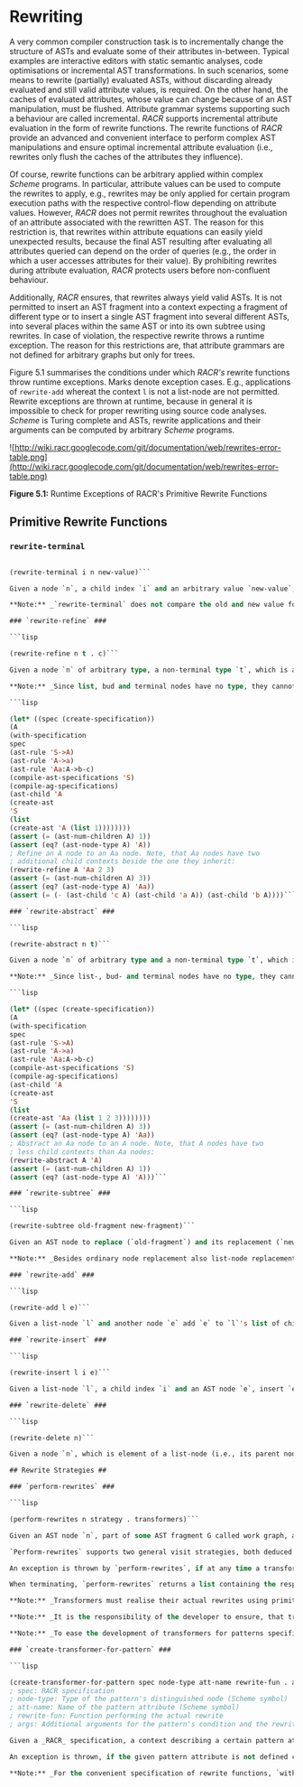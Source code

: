 # Rewriting #

A very common compiler construction task is to incrementally change the structure of ASTs and evaluate some of their attributes in-between. Typical examples are interactive editors with static semantic analyses, code optimisations or incremental AST transformations. In such scenarios, some means to rewrite (partially) evaluated ASTs, without discarding already evaluated and still valid attribute values, is required. On the other hand, the caches of evaluated attributes, whose value can change because of an AST manipulation, must be flushed. Attribute grammar systems supporting such a behaviour are called incremental. _RACR_ supports incremental attribute evaluation in the form of rewrite functions. The rewrite functions of _RACR_ provide an advanced and convenient interface to perform complex AST manipulations and ensure optimal incremental attribute evaluation (i.e., rewrites only flush the caches of the attributes they influence).

Of course, rewrite functions can be arbitrary applied within complex _Scheme_ programs. In particular, attribute values can be used to compute the rewrites to apply, e.g., rewrites may be only applied for certain program execution paths with the respective control-flow depending on attribute values. However, _RACR_ does not permit rewrites throughout the evaluation of an attribute associated with the rewritten AST. The reason for this restriction is, that rewrites within attribute equations can easily yield unexpected results, because the final AST resulting after evaluating all attributes queried can depend on the order of queries (e.g., the order in which a user accesses attributes for their value). By prohibiting rewrites during attribute evaluation, _RACR_ protects users before non-confluent behaviour.

Additionally, _RACR_ ensures, that rewrites always yield valid ASTs. It is not permitted to insert an AST fragment into a context expecting a fragment of different type or to insert a single AST fragment into several different ASTs, into several places within the same AST or into its own subtree using rewrites. In case of violation, the respective rewrite throws a runtime exception. The reason for this restrictions are, that attribute grammars are not defined for arbitrary graphs but only for trees.

Figure 5.1 summarises the conditions under which _RACR's_ rewrite functions throw runtime exceptions. Marks denote exception cases. E.g., applications of `rewrite-add` whereat the context `l` is not a list-node are not permitted. Rewrite exceptions are thrown at runtime, because in general it is impossible to check for proper rewriting using source code analyses. _Scheme_ is Turing complete and ASTs, rewrite applications and their arguments can be computed by arbitrary _Scheme_ programs.

<a href='Hidden comment: picture(0.8,rewrites-error-table.pdf)'></a>
![http://wiki.racr.googlecode.com/git/documentation/web/rewrites-error-table.png](http://wiki.racr.googlecode.com/git/documentation/web/rewrites-error-table.png)

**Figure 5.1:** Runtime Exceptions of RACR's Primitive Rewrite Functions

## Primitive Rewrite Functions ##

### `rewrite-terminal` ###

```lisp

(rewrite-terminal i n new-value)```

Given a node `n`, a child index `i` and an arbitrary value `new-value`, change the value of `n`'s `i`'th child, which must be a terminal, to `new-value`. Thereby, the caches of any influenced attributes are flushed and dependencies are maintained. An exception is thrown, if `n` has no `i`'th child, `n`'s `i`'th child is no terminal or any attributes of the AST `n` is part of are in evaluation. If rewriting succeeds, the old/rewritten value of the terminal is returned.

**Note:** _`rewrite-terminal` does not compare the old and new value for equivalence. If they are equal, the rewrite is still performed such that the caches of depending attributes are flushed. Developers are responsible to avoid such unnecessary rewrites._

### `rewrite-refine` ###

```lisp

(rewrite-refine n t . c)```

Given a node `n` of arbitrary type, a non-terminal type `t`, which is a subtype of `n`'s current type, and arbitrary many non-terminal nodes and terminal values `c`, rewrite the type of `n` to `t` and add `c` as children for the additional contexts `t` introduces compared to `n`'s current type. Thereby, the caches of any influenced attributes are flushed and dependencies are maintained. An exception is thrown, if `t` is no subtype of `n`, not enough or to much additional context children are given, any of the additional context children does not fit, any attributes of the AST `n` is part of or of any of the ASTs spaned by the additional children are in evaluation, any of the additional children already is part of another AST or `n` is within the AST of any of the additional children.

**Note:** _Since list, bud and terminal nodes have no type, they cannot be refined._

```lisp

(let* ((spec (create-specification))
(A
(with-specification
spec
(ast-rule 'S->A)
(ast-rule 'A->a)
(ast-rule 'Aa:A->b-c)
(compile-ast-specifications 'S)
(compile-ag-specifications)
(ast-child 'A
(create-ast
'S
(list
(create-ast 'A (list 1))))))))
(assert (= (ast-num-children A) 1))
(assert (eq? (ast-node-type A) 'A))
; Refine an A node to an Aa node. Note, that Aa nodes have two
; additional child contexts beside the one they inherit:
(rewrite-refine A 'Aa 2 3)
(assert (= (ast-num-children A) 3))
(assert (eq? (ast-node-type A) 'Aa))
(assert (= (- (ast-child 'c A) (ast-child 'a A)) (ast-child 'b A))))```

### `rewrite-abstract` ###

```lisp

(rewrite-abstract n t)```

Given a node `n` of arbitrary type and a non-terminal type `t`, which is a supertype of `n`'s current type, rewrite the type of `n` to `t`. Superfluous children of `n` representing child contexts not known anymore by `n`'s new type `t` are deleted. Further, the caches of all influenced attributes are flushed and dependencies are maintained. An exception is thrown, if `t` is not a supertype of `n`'s current type, `t` does not fit w.r.t. the context in which `n` is or any attributes of the AST `n` is part of are in evaluation. If rewriting succeeds, a list containing the deleted superfluous children in their original order is returned.

**Note:** _Since list-, bud- and terminal nodes have no type, they cannot be abstracted._

```lisp

(let* ((spec (create-specification))
(A
(with-specification
spec
(ast-rule 'S->A)
(ast-rule 'A->a)
(ast-rule 'Aa:A->b-c)
(compile-ast-specifications 'S)
(compile-ag-specifications)
(ast-child 'A
(create-ast
'S
(list
(create-ast 'Aa (list 1 2 3))))))))
(assert (= (ast-num-children A) 3))
(assert (eq? (ast-node-type A) 'Aa))
; Abstract an Aa node to an A node. Note, that A nodes have two
; less child contexts than Aa nodes:
(rewrite-abstract A 'A)
(assert (= (ast-num-children A) 1))
(assert (eq? (ast-node-type A) 'A)))```

### `rewrite-subtree` ###

```lisp

(rewrite-subtree old-fragment new-fragment)```

Given an AST node to replace (`old-fragment`) and its replacement (`new-fragment`) replace `old-fragment` by `new-fragment`. Thereby, the caches of any influenced attributes are flushed and dependencies are maintained. An exception is thrown, if  `new-fragment` does not fit, `old-fragment` is not part of an AST (i.e., has no parent node), any attributes of either fragment are in evaluation, `new-fragment` already is part of another AST or `old-fragment` is within the AST spaned by `new-fragment`. If rewriting succeeds, the removed `old-fragment` is returned.

**Note:** _Besides ordinary node replacement also list-node replacement is supported. In case of a list-node replacement_ `rewrite-subtree` _checks, that the elements of the replacement list `new-fragment` fit w.r.t. their new context._

### `rewrite-add` ###

```lisp

(rewrite-add l e)```

Given a list-node `l` and another node `e` add `e` to `l`'s list of children (i.e., `e` becomes an element of `l`). Thereby, the caches of any influenced attributes are flushed and dependencies are maintained. An exception is thrown, if `l` is not a list-node, `e` does not fit w.r.t. `l`'s context, any attributes of either `l` or `e` are in evaluation, `e` already is part of another AST or `l` is within the AST spaned by `e`.

### `rewrite-insert` ###

```lisp

(rewrite-insert l i e)```

Given a list-node `l`, a child index `i` and an AST node `e`, insert `e` as `i`'th element into `l`. Thereby, the caches of any influenced attributes are flushed and dependencies are maintained. An exception is thrown, if `l` is no list-node, `e` does not fit w.r.t. `l`'s context, `l` has not enough elements, such that no `i`'th position exists, any attributes of either `l` or `e` are in evaluation, `e` already is part of another AST or `l` is within the AST spaned by `e`.

### `rewrite-delete` ###

```lisp

(rewrite-delete n)```

Given a node `n`, which is element of a list-node (i.e., its parent node is a list-node), delete it within the list. Thereby, the caches of any influenced attributes are flushed and dependencies are maintained. An exception is thrown, if `n` is no list-node element or any attributes of the AST it is part of are in evaluation. If rewriting succeeds, the deleted list element `n` is returned.

## Rewrite Strategies ##

### `perform-rewrites` ###

```lisp

(perform-rewrites n strategy . transformers)```

Given an AST node `n`, part of some AST fragment G called work graph, a strategy for traversing G and a set of transformers, apply the transformers on the nodes of G visited by the given strategy until no further transformations are possible (i.e., a normal form is established). Each transformer is a function with a single parameter which is the node currently visited by the strategy. The visit strategy applies the transformers one by one on the currently visited node until either, one matches (i.e., performs a rewrite) or all fail. Thereby, each transformer decides, if it performs any rewrite for the currently visited node. If it does, it performs the rewrite and returns a truth value equal to `#t`, otherwise `#f`. If all transformers failed (i.e., non performed any rewrite), the visit strategy selects the next node of G to visit. If there are no further nodes to visit (i.e., all nodes to visit have been visited and no transformer performed any rewrite) `perform-rewrites` terminates. If any transformer performed a rewrite, the visit strategy starts from scratch, i.e., the AST fragment resulting after the just performed rewrite becomes the new work graph G' and the visit strategy is initialised to the state it would have if `perform-rewrites` has just been applied on G' with the given transformers.

`Perform-rewrites` supports two general visit strategies, both deduced from term rewriting: (1) outermost (leftmost redex) and (2) innermost (rightmost redex) rewriting. In terms of ASTs, outermost rewriting prefers to rewrite the node closest to the root (top-down rewriting), whereas innermost rewriting only rewrites nodes when there does not exist any applicable rewrite within their subtree (bottom-up rewriting). In case several topmost or bottommost rewritable nodes exist, the leftmost is preferred in both approaches. The strategies can be selected by using `'top-down` and `'bottom-up` respectively as strategy argument.

An exception is thrown by `perform-rewrites`, if at any time a transformer performs a rewrite that inserts the work graph G into another AST. Exceptions are also thrown, if the given transformers are not functions of arity one or do not accept an AST node as argument.

When terminating, `perform-rewrites` returns a list containing the respective result returned by each applied transformer in the order of their application (thus, the length of the list is the total number of executed transformers).

**Note:** _Transformers must realise their actual rewrites using primitive rewrite functions; They are responsible to ensure all constraints of applied primitive rewrite functions are satisfied since the rewrite functions throw exceptions as usual in case of any violation._

**Note:** _It is the responsibility of the developer to ensure, that transformers are properly implemented, i.e., they return `#f` if, and only if, they perform no rewrite and if they perform a rewrite the rewrite does not cause any exception. In particular, `perform-rewrites` has no control about performed rewrites for which reason it is possible to implement a transformer violating the intension of a rewrite strategy, e.g., a transformer traversing the AST on its own and thereby rewriting arbitrary parts._

**Note:** _To ease the development of transformers for patterns specified using `specify-pattern`, the `create-transformer-for-pattern` function can be used. It provides convenient means to associate a rewrite context defined by a pattern attribute (i.e., the l-hand of a rewrite rule) with a transformer (i.e., the r-hand of a rewrite rule). When doing so, `with-bindings` can be used to ease the specification of the actual transformer w.r.t. pattern bindings._

### `create-transformer-for-pattern` ###

```lisp

(create-transformer-for-pattern spec node-type att-name rewrite-fun . args)
; spec: RACR specification
; node-type: Type of the pattern's distinguished node (Scheme symbol)
; att-name: Name of the pattern attribute (Scheme symbol)
; rewrite-fun: Function performing the actual rewrite
; args: Additional arguments for the pattern's condition and the rewrite function```

Given a _RACR_ specification, a context describing a certain pattern attribute, an arbitrary function called rewrite function and additional attribute arguments, construct a proper transformer that can be argument for `perform-rewrites`. The constructed transformer returns `#f` if, and only if, either, its node argument does not have a non-broadcasted instance of the given pattern attribute or its respective instance applied to the given pattern arguments returns `#f`. Otherwise, the transformer applies the given rewrite function to the binding list returned by the pattern attribute and the given pattern arguments. If the result of this application is not `#f`, it is the result of the transformer; otherwise the transformer returns `#t`.

An exception is thrown, if the given pattern attribute is not defined considering the given _RACR_ specification or the given rewrite function's arity is not `|pattern-arguments| + 1`.

**Note:** _For the convenient specification of rewrite functions, `with-bindings` can be used to provide bindings for the pattern's named nodes. The actual rewrites have to be performed by primitive rewrite function applications within the rewrite function's body. The constraints of such primitive rewrites must be satisfied however, or exceptions are thrown as used to. It is the developers responsibility to ensure, that rewrite functions indeed perform any rewrites at all if applied. In particular, applied rewrite functions should manipulate the AST in such a way that their respective pattern attribute evaluates to `#f` at some point, otherwise `perform-rewrites` will not terminate._